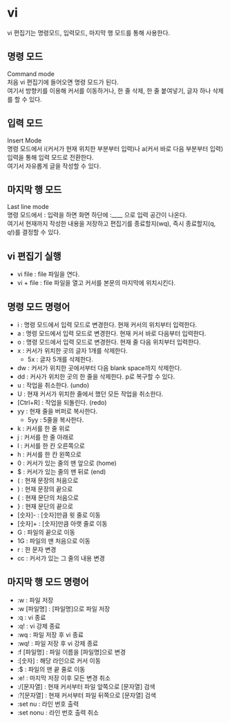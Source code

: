 # vi
vi 편집기는 명령모드, 입력모드, 마지막 행 모드를 통해 사용한다.

## 명령 모드
Command mode  
처음 vi 편집기에 들어오면 명령 모드가 된다.  
여기서 방향키를 이용해 커서를 이동하거나, 한 줄 삭제, 한 줄 붙여넣기, 글자 하나 삭제를 할 수 있다.

## 입력 모드
Insert Mode  
명령 모드에서 i(커서가 현재 위치한 부분부터 입력)나 a(커서 바로 다음 부분부터 입력) 입력을 통해 입력 모드로 전환한다.  
여기서 자유롭게 글을 작성할 수 있다.  

## 마지막 행 모드
Last line mode  
명령 모드에서 : 입력을 하면 화면 하단에 :____ 으로 입력 공간이 나온다.  
여기서 현재까지 작성한 내용을 저장하고 편집기를 종료할지(wq), 즉시 종료할지(q, q!)를 결정할 수 있다.  

## vi 편집기 실행
- vi file : file 파일을 연다.  
- vi + file : file 파일을 열고 커서를 본문의 마지막에 위치시킨다.  

## 명령 모드 명령어
- i : 명령 모드에서 입력 모드로 변경한다. 현재 커서의 위치부터 입력한다.  
- a : 명령 모드에서 입력 모드로 변경한다. 현재 커서 바로 다음부터 입력한다.  
- o : 명령 모드에서 입력 모드로 변경한다. 현재 줄 다음 위치부터 입력한다.  
- x : 커서가 위치한 곳의 글자 1개를 삭제한다.
    - 5x : 글자 5개를 삭제한다.
- dw : 커서가 위치한 곳에서부터 다음 blank space까지 삭제한다.  
- dd : 커사가 위치한 곳의 한 줄을 삭제한다. p로 복구할 수 있다.  
- u : 작업을 취소한다. (undo)  
- U : 현재 커서가 위치한 줄에서 했던 모든 작업을 취소한다.  
- [Ctrl+R] : 작업을 되돌린다. (redo)  
- yy : 현재 줄을 버퍼로 복사한다.  
    - 5yy : 5줄을 복사한다.  
- k : 커서를 한 줄 위로  
- j : 커서를 한 줄 아래로  
- l : 커서를 한 칸 오른쪽으로  
- h : 커서를 한 칸 왼쪽으로  
- 0 : 커서가 있는 줄의 맨 앞으로 (home)  
- $ : 커서가 있는 줄의 맨 뒤로 (end)  
- ( : 현재 문장의 처음으로  
- ) : 현재 문장의 끝으로  
- { : 현재 문단의 처음으로  
- } : 현재 문단의 끝으로  
- [숫자]- : [숫자]만큼 윗 줄로 이동  
- [숫자]+ : [숫자]만큼 아랫 줄로 이동  
- G : 파일의 끝으로 이동  
- 1G : 파일의 맨 처음으로 이동  
- r : 한 문자 변경  
- cc : 커서가 있는 그 줄의 내용 변경

## 마지막 행 모드 명령어
- :w : 파일 저장  
- :w [파일명] : [파일명]으로 파일 저장  
- :q : vi 종료  
- :q! : vi 강제 종료  
- :wq : 파일 저장 후 vi 종료  
- :wq! : 파일 저장 후 vi 강제 종료  
- :f [파일명] : 파일 이름을 [파일명]으로 변경  
- :[숫자] : 해당 라인으로 커서 이동  
- :$ : 파일의 맨 끝 줄로 이동  
- :e! : 마지막 저장 이후 모든 변경 취소  
- :/[문자열] : 현재 커서부터 파일 앞쪽으로 [문자열] 검색  
- :?[문자열] : 현재 커서부터 파일 뒤쪽으로 [문자열] 검색  
- :set nu : 라인 번호 출력  
- :set nonu : 라인 번호 출력 취소
